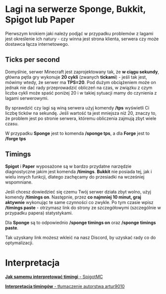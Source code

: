 Lagi na serwerze Sponge, Bukkit, Spigot lub Paper
===============
Pierwszym krokiem jaki należy podjąć w przypadku problemów z lagami jest określenie ich natury - czy winna jest strona klienta, serwera czy może dostawca łącza internetowego.

Ticks per second
----------------
Domyślnie, serwer Minecraft jest zaprojektowany tak, że **w ciągu sekundy**, główna pętla gry wykonuje **20 cykli** (zwanych **tickami**) - jeśli tak jest, mówimy wtedy, że serwer ma **TPS=20**. Pod dużym obciążeniem może on jednak nie dać rady przeprowadzić obliczeń na czas, w związku z czym liczba cykli może spaść poniżej 20 i w takiej sytuacji mamy do czynienia z lagami serwerowymi.

By sprawdzić czy lagi są winą serwera użyj komendy **/tps** wyświetli Ci liczbę ticków na sekundę. Jeśli wartość ta jest mniejsza niż 20, znaczy to, że problem jest po stronie serwera, któremu obliczenia zajmują zbyt wiele czasu.

W przypadku **Sponge** jest to komenda **/sponge tps**, a dla **Forge** jest to **/forge tps**

Timings
--------

**Spigot** i **Paper** wyposażone są w bardzo przydatne narzędzie diagnostyczne jakim jest komenda **/timings**. **Bukkit** nie posiada tej, jak i wielu innych funkcji, dlatego zachęcamy do przesiadki na wcześniej wspomniane.

Jeśli chcesz dowiedzieć się czemu Twój serwer działa zbyt wolno, użyj komendy **/timings on**. Następnie, przez **co najmniej 10 minut, graj aktywnie** wykonując te same czynności co zwykle. Po tym czasie wpisz **/timings paste** - otrzymasz link do strony ze szczegółowymi (szczególnie w przypadku papera) statystykami.

Dla **Sponge** są to odpowiednio **/sponge timings on** oraz **/sponge timings paste**.

Tak uzyskany link możesz wkleić na nasz Discord, by uzyskać rady co do optymalizacji.

# Interpretacja

[**Jak samemu interpretować timingi** - SpigotMC](https://www.spigotmc.org/wiki/timings/)

[**Interpretacja timingów** - tłumaczenie autorstwa artur9010](https://ucraft.pl/forum/thread/188-czym-sa-i-jak-interpretowac-timmingi/)
